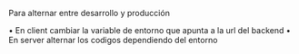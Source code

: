 Para alternar entre desarrollo y producción

• En client cambiar la variable de entorno que apunta a la url del backend
• En server alternar los codigos dependiendo del entorno
